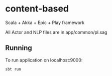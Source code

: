 # content-based

Scala + Akka + Epic + Play framework

All Actor and NLP files are in app/common/pl.sag

## Running

To run application on localhost:9000:

```bash
sbt run
```
